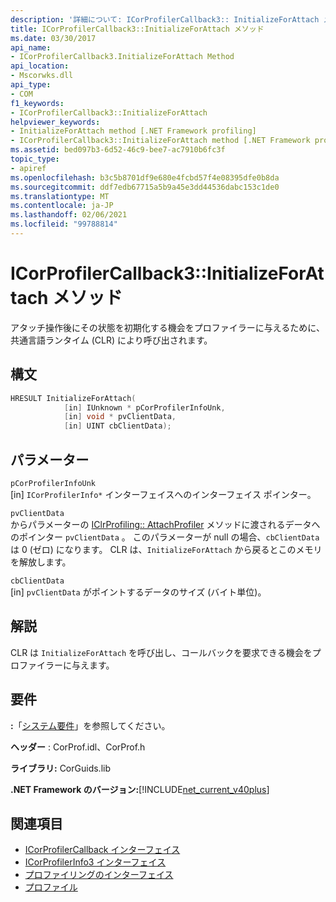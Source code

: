 ```yaml
---
description: '詳細について: ICorProfilerCallback3:: InitializeForAttach メソッド'
title: ICorProfilerCallback3::InitializeForAttach メソッド
ms.date: 03/30/2017
api_name:
- ICorProfilerCallback3.InitializeForAttach Method
api_location:
- Mscorwks.dll
api_type:
- COM
f1_keywords:
- ICorProfilerCallback3::InitializeForAttach
helpviewer_keywords:
- InitializeForAttach method [.NET Framework profiling]
- ICorProfilerCallback3::InitializeForAttach method [.NET Framework profiling]
ms.assetid: bed097b3-6d52-46c9-bee7-ac7910b6fc3f
topic_type:
- apiref
ms.openlocfilehash: b3c5b8701df9e680e4fcbd57f4e08395dfe0b8da
ms.sourcegitcommit: ddf7edb67715a5b9a45e3dd44536dabc153c1de0
ms.translationtype: MT
ms.contentlocale: ja-JP
ms.lasthandoff: 02/06/2021
ms.locfileid: "99788814"
---
```

# <a name="icorprofilercallback3initializeforattach-method"></a>ICorProfilerCallback3::InitializeForAttach メソッド

アタッチ操作後にその状態を初期化する機会をプロファイラーに与えるために、共通言語ランタイム (CLR) により呼び出されます。  
  
## <a name="syntax"></a>構文  
  
```cpp  
HRESULT InitializeForAttach(  
            [in] IUnknown * pCorProfilerInfoUnk,  
            [in] void * pvClientData,  
            [in] UINT cbClientData);  
```  
  
## <a name="parameters"></a>パラメーター  

 `pCorProfilerInfoUnk`  
 [in] `ICorProfilerInfo*` インターフェイスへのインターフェイス ポインター。  
  
 `pvClientData`  
 からパラメーターの [IClrProfiling:: AttachProfiler](iclrprofiling-attachprofiler-method.md) メソッドに渡されるデータへのポインター `pvClientData` 。 このパラメーターが null の場合、`cbClientData` は 0 (ゼロ) になります。 CLR は、`InitializeForAttach` から戻るとこのメモリを解放します。  
  
 `cbClientData`  
 [in] `pvClientData` がポイントするデータのサイズ (バイト単位)。  
  
## <a name="remarks"></a>解説  

 CLR は `InitializeForAttach` を呼び出し、コールバックを要求できる機会をプロファイラーに与えます。  
  
## <a name="requirements"></a>要件  

 **:**「[システム要件](../../get-started/system-requirements.md)」を参照してください。  
  
 **ヘッダー** : CorProf.idl、CorProf.h  
  
 **ライブラリ:** CorGuids.lib  
  
 **.NET Framework のバージョン:**[!INCLUDE[net_current_v40plus](../../../../includes/net-current-v40plus-md.md)]  
  
## <a name="see-also"></a>関連項目

- [ICorProfilerCallback インターフェイス](icorprofilercallback-interface.md)
- [ICorProfilerInfo3 インターフェイス](icorprofilerinfo3-interface.md)
- [プロファイリングのインターフェイス](profiling-interfaces.md)
- [プロファイル](index.md)
